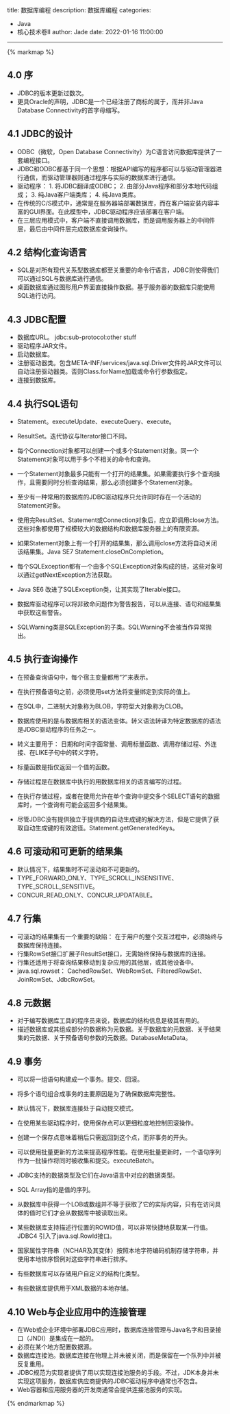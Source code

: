 title: 数据库编程
description: 数据库编程
categories: 
  - Java
  - 核心技术卷Ⅱ
author: Jade
date: 2022-01-16 11:00:00
---

{% markmap %}

## 4.0 序
- JDBC的版本更新过数次。
- 更具Oracle的声明，JDBC是一个已经注册了商标的属于，而并非Java Database Connectivity的首字母缩写。

## 4.1 JDBC的设计
- ODBC（微软，Open Database Connectivity）为C语言访问数据库提供了一套编程接口。
- JDBC和ODBC都基于同一个思想：根据API编写的程序都可以与驱动管理器进行通信，而驱动管理器则通过程序与实际的数据库进行通信。
- 驱动程序： 1. 将JDBC翻译成ODBC； 2. 由部分Java程序和部分本地代码组成； 3. 纯Java客户端类库； 4. 纯Java类库。
- 在传统的C/S模式中，通常是在服务器端部署数据库，而在客户端安装内容丰富的GUI界面。在此模型中，JDBC驱动程序应该部署在客户端。
- 在三层应用模式中，客户端不直接调用数据库，而是调用服务器上的中间件层，最后由中间件层完成数据库查询操作。

## 4.2 结构化查询语言
- SQL是对所有现代关系型数据库都至关重要的命令行语言，JDBC则使得我们可以通过SQL与数据库进行通信。
- 桌面数据库通过图形用户界面直接操作数据。基于服务器的数据库只能使用SQL进行访问。

## 4.3 JDBC配置
- 数据库URL。 jdbc:sub-protocol:other stuff
- 驱动程序JAR文件。
- 启动数据库。
- 注册驱动器类。包含META-INF/services/java.sql.Driver文件的JAR文件可以自动注册驱动器类。否则Class.forName加载或命令行参数指定。
- 连接到数据库。

## 4.4 执行SQL语句
- Statement。executeUpdate、executeQuery、execute。
- ResultSet。迭代协议与Iterator接口不同。

- 每个Connection对象都可以创建一个或多个Statement对象。同一个Statement对象可以用于多个不相关的命令和查询。
- 一个Statement对象最多只能有一个打开的结果集。如果需要执行多个查询操作，且需要同时分析查询结果，那么必须创建多个Statement对象。
- 至少有一种常用的数据库的JDBC驱动程序只允许同时存在一个活动的Statement对象。
- 使用完ResultSet、Statement或Connection对象后，应立即调用close方法。这些对象都使用了规模较大的数据结构和数据库服务器上的有限资源。
- 如果Statement对象上有一个打开的结果集，那么调用close方法将自动关闭该结果集。Java SE7 Statement.closeOnCompletion。

- 每个SQLException都有一个由多个SQLException对象构成的链，这些对象可以通过getNextException方法获取。
- Java SE6 改进了SQLException类，让其实现了Iterable接口。
- 数据库驱动程序可以将非致命问题作为警告报告，可以从连接、语句和结果集中获取这些警告。
- SQLWarning类是SQLException的子类。SQLWarning不会被当作异常抛出。

## 4.5 执行查询操作
- 在预备查询语句中，每个宿主变量都用“?”来表示。
- 在执行预备语句之前，必须使用set方法将变量绑定到实际的值上。
- 在SQL中，二进制大对象称为BLOB，字符型大对象称为CLOB。

- 数据库使用的是与数据库相关的语法变体。转义语法转译为特定数据库的语法是JDBC驱动程序的任务之一。
- 转义主要用于： 日期和时间字面常量、调用标量函数、调用存储过程、外连接、在LIKE子句中的转义字符。
- 标量函数是指仅返回一个值的函数。
- 存储过程是在数据库中执行的用数据库相关的语言编写的过程。

- 在执行存储过程，或者在使用允许在单个查询中提交多个SELECT语句的数据库时，一个查询有可能会返回多个结果集。
- 尽管JDBC没有提供独立于提供商的自动生成键的解决方法，但是它提供了获取自动生成键的有效途径。Statement.getGeneratedKeys。

## 4.6 可滚动和可更新的结果集
- 默认情况下，结果集时不可滚动和不可更新的。
- TYPE_FORWARD_ONLY、TYPE_SCROLL_INSENSITIVE、TYPE_SCROLL_SENSITIVE。
- CONCUR_READ_ONLY、CONCUR_UPDATABLE。

## 4.7 行集
- 可滚动的结果集有一个重要的缺陷： 在于用户的整个交互过程中，必须始终与数据库保持连接。
- 行集RowSet接口扩展子ResultSet接口，无需始终保持与数据库的连接。
- 行集还适用于将查询结果移动到复杂应用的其他层，或其他设备中。
- java.sql.rowset： CachedRowSet、WebRowSet、FilteredRowSet、JoinRowSet、JdbcRowSet。

## 4.8 元数据
- 对于编写数据库工具的程序员来说，数据库的结构信息是极其有用的。
- 描述数据库或其组成部分的数据称为元数据。关于数据库的元数据、关于结果集的元数据、关于预备语句参数的元数据。DatabaseMetaData。

## 4.9 事务
- 可以将一组语句构建成一个事务。提交、回滚。
- 将多个语句组合成事务的主要原因是为了确保数据库完整性。
- 默认情况下，数据库连接处于自动提交模式。
- 在使用某些驱动程序时，使用保存点可以更细粒度地控制回滚操作。
- 创建一个保存点意味着稍后只需返回到这个点，而非事务的开头。
- 可以使用批量更新的方法来提高程序性能。在使用批量更新时，一个语句序列作为一批操作将同时被收集和提交。executeBatch。

- JDBC支持的数据类型及它们在Java语言中对应的数据类型。
- SQL Array指的是值的序列。
- 从数据库中获得一个LOB或数组并不等于获取了它的实际内容，只有在访问具体的值时它们才会从数据库中被读取出来。
- 某些数据库支持描述行位置的ROWID值，可以非常快捷地获取某一行值。JDBC4 引入了java.sql.RowId接口。
- 国家属性字符串（NCHAR及其变体）按照本地字符编码机制存储字符串，并使用本地排序惯例对这些字符串进行排序。
- 有些数据库可以存储用户自定义的结构化类型。
- 有些数据库提供用于XML数据的本地存储。

## 4.10 Web与企业应用中的连接管理
- 在Web或企业环境中部署JDBC应用时，数据库连接管理与Java名字和目录接口（JNDI）是集成在一起的。
- 必须在某个地方配置数据源。
- 数据库连接池。数据库连接在物理上并未被关闭，而是保留在一个队列中并被反复重用。
- JDBC规范为实现者提供了用以实现连接池服务的手段。不过，JDK本身并未实现这项服务，数据库供应商提供的JDBC驱动程序中通常也不包含。
- Web容器和应用服务器的开发商通常会提供连接池服务的实现。

{% endmarkmap %}
